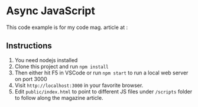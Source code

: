# Async JavaScript

This code example is for my code mag. article at : <url to be published later>

## Instructions

1. You need nodejs installed
2. Clone this project and run `npm install`
3. Then either hit F5 in VSCode or run `npm start` to run a local web server on port 3000
4. Visit `http://localhost:3000` in your favorite browser.
5. Edit `public/index.html` to point to different JS files under `/scripts` folder to follow along the magazine article.